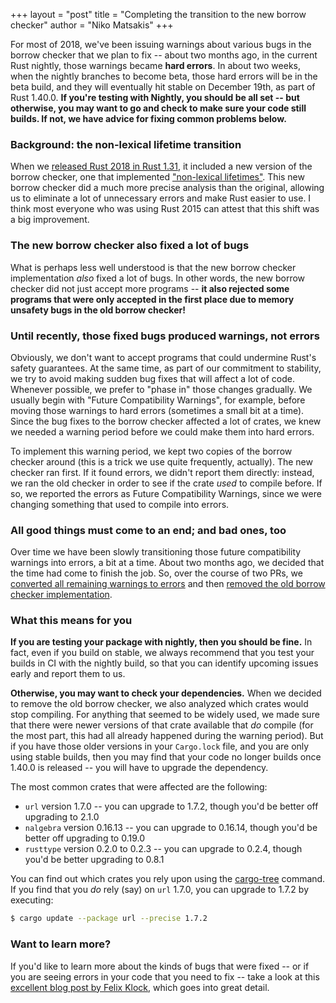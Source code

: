 +++
layout = "post"
title = "Completing the transition to the new borrow checker"
author = "Niko Matsakis"
+++

For most of 2018, we've been issuing warnings about various bugs in the
borrow checker that we plan to fix -- about two months ago, in the
current Rust nightly, those warnings became **hard errors**. In about
two weeks, when the nightly branches to become beta, those hard errors
will be in the beta build, and they will eventually hit stable on
December 19th, as part of Rust 1.40.0. **If you're testing with
Nightly, you should be all set -- but otherwise, you may want to go
and check to make sure your code still builds. If not, we have advice
for fixing common problems below.**

### Background: the non-lexical lifetime transition

When we [released Rust 2018 in Rust 1.31][2018], it included a new
version of the borrow checker, one that implemented ["non-lexical
lifetimes"][nll]. This new borrow checker did a much more precise
analysis than the original, allowing us to eliminate a lot of
unnecessary errors and make Rust easier to use. I think most everyone
who was using Rust 2015 can attest that this shift was a big
improvement.

### The new borrow checker also fixed a lot of bugs

What is perhaps less well understood is that the new borrow checker
implementation *also* fixed a lot of bugs. In other words, the new
borrow checker did not just accept more programs -- **it also rejected
some programs that were only accepted in the first place due to memory
unsafety bugs in the old borrow checker!**

[2018]: https://blog.rust-lang.org/2018/12/06/Rust-1.31-and-rust-2018.html
[nll]: https://blog.rust-lang.org/2018/12/06/Rust-1.31-and-rust-2018.html#non-lexical-lifetimes
[MIR]: https://blog.rust-lang.org/2016/04/19/MIR.html

### Until recently, those fixed bugs produced warnings, not errors

Obviously, we don't want to accept programs that could undermine
Rust's safety guarantees. At the same time, as part of our commitment
to stability, we try to avoid making sudden bug fixes that will affect
a lot of code. Whenever possible, we prefer to "phase in" those
changes gradually. We usually begin with "Future Compatibility
Warnings", for example, before moving those warnings to hard errors
(sometimes a small bit at a time). Since the bug fixes to the borrow
checker affected a lot of crates, we knew we needed a warning period
before we could make them into hard errors.

To implement this warning period, we kept two copies of the borrow
checker around (this is a trick we use quite frequently, actually).
The new checker ran first. If it found errors, we didn't report them
directly: instead, we ran the old checker in order to see if the crate
*used* to compile before. If so, we reported the errors as Future
Compatibility Warnings, since we were changing something that used to
compile into errors.

### All good things must come to an end; and bad ones, too

Over time we have been slowly transitioning those future compatibility
warnings into errors, a bit at a time. About two months ago, we
decided that the time had come to finish the job. So, over the course
of two PRs, we [converted all remaining warnings to errors][a] and
then [removed the old borrow checker implementation][b].

[a]: https://github.com/rust-lang/rust/pull/63565
[b]: https://github.com/rust-lang/rust/pull/64790

### What this means for you

**If you are testing your package with nightly, then you should be
fine.** In fact, even if you build on stable, we always recommend that
you test your builds in CI with the nightly build, so that you can
identify upcoming issues early and report them to us.

**Otherwise, you may want to check your dependencies.** When we
decided to remove the old borrow checker, we also analyzed which
crates would stop compiling. For anything that seemed to be widely
used, we made sure that there were newer versions of that crate
available that *do* compile (for the most part, this had all already
happened during the warning period). But if you have those older
versions in your `Cargo.lock` file, and you are only using stable
builds, then you may find that your code no longer builds once 1.40.0
is released -- you will have to upgrade the dependency.

The most common crates that were affected are the following:

* `url` version 1.7.0 -- you can upgrade to 1.7.2, though you'd be better off upgrading to 2.1.0
* `nalgebra` version 0.16.13 -- you can upgrade to 0.16.14, though you'd be better off upgrading to 0.19.0
* `rusttype` version 0.2.0 to 0.2.3 -- you can upgrade to 0.2.4, though you'd be better upgrading to 0.8.1

You can find out which crates you rely upon using the [cargo-tree] command. If you find
that you *do* rely (say) on `url` 1.7.0, you can upgrade to 1.7.2 by executing:

```bash
$ cargo update --package url --precise 1.7.2
```

[cargo-tree]: https://crates.io/crates/cargo-tree

### Want to learn more?

If you'd like to learn more about the kinds of bugs that were fixed --
or if you are seeing errors in your code that you need to fix -- take
a look at this [excellent blog post by Felix Klock][nllpost], which
goes into great detail.

[nllpost]: https://blog.pnkfx.org/blog/2019/06/26/breaking-news-non-lexical-lifetimes-arrives-for-everyone/
